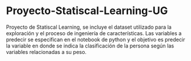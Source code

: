 # Proyecto-Statiscal-Learning-UG
Proyecto de Statiscal Learning, se incluye el dataset utilizado para la exploración y el proceso de ingeniería de características. Las variables a predecir se especifican en el notebook de python y el objetivo es predecir la variable en donde se indica la clasificación de la persona según las variables relacionadas a su peso. 
